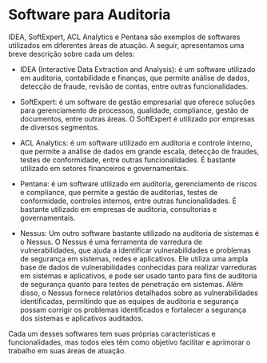 # Software para Auditoria

IDEA, SoftExpert, ACL Analytics e Pentana são exemplos de softwares utilizados em diferentes áreas de atuação. A seguir, apresentamos uma breve descrição sobre cada um deles:

- IDEA (Interactive Data Extraction and Analysis): é um software utilizado em auditoria, contabilidade e finanças, que permite análise de dados, detecção de fraude, revisão de contas, entre outras funcionalidades.

- SoftExpert: é um software de gestão empresarial que oferece soluções para gerenciamento de processos, qualidade, compliance, gestão de documentos, entre outras áreas. O SoftExpert é utilizado por empresas de diversos segmentos.

- ACL Analytics: é um software utilizado em auditoria e controle interno, que permite a análise de dados em grande escala, detecção de fraudes, testes de conformidade, entre outras funcionalidades. É bastante utilizado em setores financeiros e governamentais.

- Pentana: é um software utilizado em auditoria, gerenciamento de riscos e compliance, que permite a gestão de auditorias, testes de conformidade, controles internos, entre outras funcionalidades. É bastante utilizado em empresas de auditoria, consultorias e governamentais.

- Nessus: Um outro software bastante utilizado na auditoria de sistemas é o Nessus. O Nessus é uma ferramenta de varredura de vulnerabilidades, que ajuda a identificar vulnerabilidades e problemas de segurança em sistemas, redes e aplicativos. Ele utiliza uma ampla base de dados de vulnerabilidades conhecidas para realizar varreduras em sistemas e aplicativos, e pode ser usado tanto para fins de auditoria de segurança quanto para testes de penetração em sistemas. Além disso, o Nessus fornece relatórios detalhados sobre as vulnerabilidades identificadas, permitindo que as equipes de auditoria e segurança possam corrigir os problemas identificados e fortalecer a segurança dos sistemas e aplicativos auditados.

Cada um desses softwares tem suas próprias características e funcionalidades, mas todos eles têm como objetivo facilitar e aprimorar o trabalho em suas áreas de atuação.
